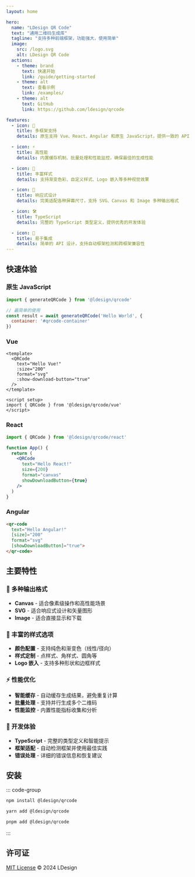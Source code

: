 ```yaml
---
layout: home

hero:
  name: "LDesign QR Code"
  text: "通用二维码生成库"
  tagline: "支持多种前端框架，功能强大，使用简单"
  image:
    src: /logo.svg
    alt: LDesign QR Code
  actions:
    - theme: brand
      text: 快速开始
      link: /guide/getting-started
    - theme: alt
      text: 查看示例
      link: /examples/
    - theme: alt
      text: GitHub
      link: https://github.com/ldesign/qrcode

features:
  - icon: 🚀
    title: 多框架支持
    details: 原生支持 Vue、React、Angular 和原生 JavaScript，提供一致的 API 体验

  - icon: ⚡️
    title: 高性能
    details: 内置缓存机制、批量处理和性能监控，确保最佳的生成性能

  - icon: 🎨
    title: 丰富样式
    details: 支持渐变色彩、自定义样式、Logo 嵌入等多种视觉效果

  - icon: 📱
    title: 响应式设计
    details: 完美适配各种屏幕尺寸，支持 SVG、Canvas 和 Image 多种输出格式

  - icon: 🛠️
    title: TypeScript
    details: 完整的 TypeScript 类型定义，提供优秀的开发体验

  - icon: 🔧
    title: 易于集成
    details: 简单的 API 设计，支持自动框架检测和跨框架兼容性
---
```


## 快速体验

### 原生 JavaScript

```javascript
import { generateQRCode } from '@ldesign/qrcode'

// 最简单的使用
const result = await generateQRCode('Hello World', {
  container: '#qrcode-container'
})
```

### Vue

```vue
<template>
  <QRCode
    text="Hello Vue!"
    :size="200"
    format="svg"
    :show-download-button="true"
  />
</template>

<script setup>
import { QRCode } from '@ldesign/qrcode/vue'
</script>
```

### React

```jsx
import { QRCode } from '@ldesign/qrcode/react'

function App() {
  return (
    <QRCode
      text="Hello React!"
      size={200}
      format="canvas"
      showDownloadButton={true}
    />
  )
}
```

### Angular

```html
<qr-code
  text="Hello Angular!"
  [size]="200"
  format="svg"
  [showDownloadButton]="true">
</qr-code>
```

## 主要特性

### 🎯 多种输出格式

- **Canvas** - 适合像素级操作和高性能场景
- **SVG** - 适合响应式设计和矢量图形
- **Image** - 适合直接显示和下载

### 🎨 丰富的样式选项

- **颜色配置** - 支持纯色和渐变色（线性/径向）
- **样式定制** - 点样式、角样式、圆角等
- **Logo 嵌入** - 支持多种形状和边框样式

### ⚡ 性能优化

- **智能缓存** - 自动缓存生成结果，避免重复计算
- **批量处理** - 支持并行生成多个二维码
- **性能监控** - 内置性能指标收集和分析

### 🔧 开发体验

- **TypeScript** - 完整的类型定义和智能提示
- **框架适配** - 自动检测框架并使用最佳实践
- **错误处理** - 详细的错误信息和恢复建议

## 安装

::: code-group

```bash [npm]
npm install @ldesign/qrcode
```

```bash [yarn]
yarn add @ldesign/qrcode
```

```bash [pnpm]
pnpm add @ldesign/qrcode
```

:::

## 许可证

[MIT License](https://github.com/ldesign/qrcode/blob/main/LICENSE) © 2024 LDesign


